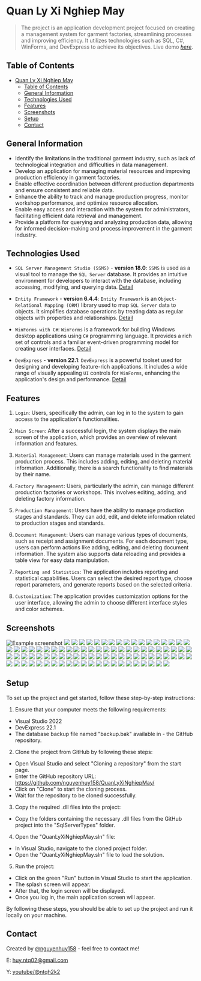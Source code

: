 # Quan Ly Xi Nghiep May

> The project is an application development project focused on creating a management system for garment factories, streamlining processes and improving efficiency. It utilizes technologies such as SQL, C#, WinForms, and DevExpress to achieve its objectives.
> Live demo [_here_](https://www.youtube.com/watch?v=R0TUDhHHLJ4&t=444s).

## Table of Contents

- [Quan Ly Xi Nghiep May](#quan-ly-xi-nghiep-may)
  - [Table of Contents](#table-of-contents)
  - [General Information](#general-information)
  - [Technologies Used](#technologies-used)
  - [Features](#features)
  - [Screenshots](#screenshots)
  - [Setup](#setup)
  - [Contact](#contact)

## General Information

- Identify the limitations in the traditional garment industry, such as lack of technological integration and difficulties in data management.
- Develop an application for managing material resources and improving production efficiency in garment factories.
- Enable effective coordination between different production departments and ensure consistent and reliable data.
- Enhance the ability to track and manage production progress, monitor workshop performance, and optimize resource allocation.
- Enable easy access and interaction with the system for administrators, facilitating efficient data retrieval and management.
- Provide a platform for querying and analyzing production data, allowing for informed decision-making and process improvement in the garment industry.

## Technologies Used

- `SQL Server Management Studio (SSMS)` - **version 18.0**: `SSMS` is used as a visual tool to manage the `SQL Server` database. It provides an intuitive environment for developers to interact with the database, including accessing, modifying, and querying data. [Detail](https://learn.microsoft.com/en-us/sql/ssms/download-sql-server-management-studio-ssms?view=sql-server-ver16)

- `Entity Framework` - **version 6.4.4**: `Entity Framework` is an `Object-Relational Mapping (ORM)` library used to map `SQL Server` data to objects. It simplifies database operations by treating data as regular objects with properties and relationships. [Detail](https://learn.microsoft.com/en-us/ef/ef6/)

- `WinForms with C#`: `WinForms` is a framework for building Windows desktop applications using `C#` programming language. It provides a rich set of controls and a familiar event-driven programming model for creating user interfaces. [Detail](https://visualstudio.microsoft.com/)

- `DevExpress` - **version 22.1**: `DevExpress` is a powerful toolset used for designing and developing feature-rich applications. It includes a wide range of visually appealing `UI` controls for `WinForms`, enhancing the application's design and performance. [Detail](https://www.devexpress.com/)

## Features

1. `Login`: Users, specifically the admin, can log in to the system to gain access to the application's functionalities.

1. `Main Screen`: After a successful login, the system displays the main screen of the application, which provides an overview of relevant information and features.

1. `Material Management`: Users can manage materials used in the garment production process. This includes adding, editing, and deleting material information. Additionally, there is a search functionality to find materials by their name.

1. `Factory Management`: Users, particularly the admin, can manage different production factories or workshops. This involves editing, adding, and deleting factory information.

1. `Production Management`: Users have the ability to manage production stages and standards. They can add, edit, and delete information related to production stages and standards.

1. `Document Management`: Users can manage various types of documents, such as receipt and assignment documents. For each document type, users can perform actions like adding, editing, and deleting document information. The system also supports data reloading and provides a table view for easy data manipulation.

1. `Reporting and Statistics`: The application includes reporting and statistical capabilities. Users can select the desired report type, choose report parameters, and generate reports based on the selected criteria.

1. `Customization`: The application provides customization options for the user interface, allowing the admin to choose different interface styles and color schemes.

## Screenshots

![Example screenshot](./Resources/readme.md/Database_Diagrams.png)
![](Resources/readme.md/image004.png)
![](Resources/readme.md/image006.png)
![](Resources/readme.md/image008.png)
![](Resources/readme.md/image010.png)
![](Resources/readme.md/image012.png)
![](Resources/readme.md/image014.png)
![](Resources/readme.md/image016.png)
![](Resources/readme.md/image018.png)
![](Resources/readme.md/image020.png)
![](Resources/readme.md/image022.png)
![](Resources/readme.md/image024.png)
![](Resources/readme.md/image026.png)
![](Resources/readme.md/image028.png)
![](Resources/readme.md/image030.png)
![](Resources/readme.md/image032.png)
![](Resources/readme.md/image034.png)
![](Resources/readme.md/image036.png)
![](Resources/readme.md/image038.png)
![](Resources/readme.md/image040.png)
![](Resources/readme.md/image042.png)
![](Resources/readme.md/image044.png)
![](Resources/readme.md/image046.png)
![](Resources/readme.md/image046.png)
![](Resources/readme.md/image048.png)
![](Resources/readme.md/image050.png)
![](Resources/readme.md/image052.png)
![](Resources/readme.md/image054.png)
![](Resources/readme.md/image056.png)
![](Resources/readme.md/image058.png)
![](Resources/readme.md/image060.png)
![](Resources/readme.md/image062.png)
![](Resources/readme.md/image064.png)
![](Resources/readme.md/image066.png)
![](Resources/readme.md/image068.png)
![](Resources/readme.md/image070.png)
![](Resources/readme.md/image072.png)
![](Resources/readme.md/image074.png)
![](Resources/readme.md/image076.png)
![](Resources/readme.md/image078.png)
![](Resources/readme.md/image080.png)
![](Resources/readme.md/image082.png)
![](Resources/readme.md/image084.png)
![](Resources/readme.md/image086.png)
![](Resources/readme.md/image088.png)
![](Resources/readme.md/image090.png)
![](Resources/readme.md/image092.png)
![](Resources/readme.md/image094.png)
![](Resources/readme.md/image096.png)
![](Resources/readme.md/image098.png)
![](Resources/readme.md/image100.png)
![](Resources/readme.md/image102.png)
![](Resources/readme.md/image104.png)
![](Resources/readme.md/image106.png)
![](Resources/readme.md/image108.png)
![](Resources/readme.md/image110.png)
![](Resources/readme.md/image112.png)
![](Resources/readme.md/image114.png)
![](Resources/readme.md/image116.png)
![](Resources/readme.md/image118.png)
![](Resources/readme.md/image120.png)
![](Resources/readme.md/image122.png)
![](Resources/readme.md/image124.png)
![](Resources/readme.md/image126.png)
![](Resources/readme.md/image128.png)
![](Resources/readme.md/image130.png)
![](Resources/readme.md/image132.png)
![](Resources/readme.md/image134.png)
![](Resources/readme.md/image136.png)
![](Resources/readme.md/image138.png)
![](Resources/readme.md/image140.png)
![](Resources/readme.md/image142.png)
![](Resources/readme.md/image144.png)
![](Resources/readme.md/image146.png)
![](Resources/readme.md/image148.png)
![](Resources/readme.md/image150.png)
![](Resources/readme.md/image152.png)
![](Resources/readme.md/image154.png)
![](Resources/readme.md/image156.png)
![](Resources/readme.md/image158.png)
![](Resources/readme.md/image160.png)
![](Resources/readme.md/image162.png)
![](Resources/readme.md/image164.png)
![](Resources/readme.md/image166.png)
![](Resources/readme.md/image168.png)
![](Resources/readme.md/image170.png)
![](Resources/readme.md/image172.png)
![](Resources/readme.md/image174.png)
![](Resources/readme.md/image176.png)
![](Resources/readme.md/image178.png)

## Setup

To set up the project and get started, follow these step-by-step instructions:

1. Ensure that your computer meets the following requirements:

- Visual Studio 2022
- DevExpress 22.1
- The database backup file named "backup.bak" available in - the GitHub repository.

2. Clone the project from GitHub by following these steps:

- Open Visual Studio and select "Cloning a repository" from the start page.
- Enter the GitHub repository URL: https://github.com/nguyenhuy158/QuanLyXiNghiepMay/
- Click on "Clone" to start the cloning process.
- Wait for the repository to be cloned successfully.

3. Copy the required .dll files into the project:

- Copy the folders containing the necessary .dll files from the GitHub project into the "SqlServerTypes" folder.

4. Open the "QuanLyXiNghiepMay.sln" file:

- In Visual Studio, navigate to the cloned project folder.
- Open the "QuanLyXiNghiepMay.sln" file to load the solution.

5. Run the project:

- Click on the green "Run" button in Visual Studio to start the application.
- The splash screen will appear.
- After that, the login screen will be displayed.
- Once you log in, the main application screen will appear.

By following these steps, you should be able to set up the project and run it locally on your machine.

## Contact

Created by [@nguyenhuy158](https://github.com/nguyenhuy158/) - feel free to contact me!

E: [huy.ntq02@gmail.com](mailto:huy.ntq02@gmail.com)

Y: [youtube/@ntqh2k2](https://www.youtube.com/@ntqhuy2k2)
